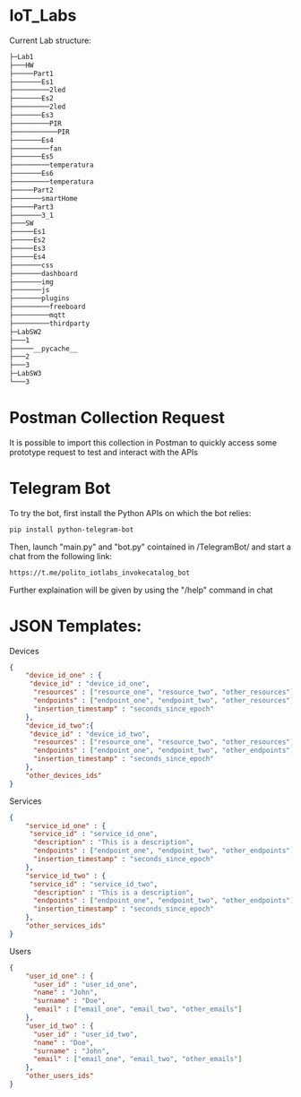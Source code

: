# IoT_Labs
Current Lab structure:
```bash
├─Lab1
├───HW
├─────Part1
├───────Es1
├─────────2led
├───────Es2
├─────────2led
├───────Es3
├─────────PIR
├───────────PIR
├───────Es4
├─────────fan
├───────Es5
├─────────temperatura
├───────Es6
├─────────temperatura
├─────Part2
├───────smartHome
├─────Part3
├───────3_1
├───SW
├─────Es1
├─────Es2
├─────Es3
├─────Es4
├───────css
├───────dashboard
├───────img
├───────js
├───────plugins
├─────────freeboard
├─────────mqtt
├─────────thirdparty
├─LabSW2
├───1
├─────__pycache__
├───2
├───3
├─LabSW3
└───3

```

# Postman Collection Request
It is possible to import this collection in Postman to quickly access some prototype request to test and interact with the APIs

# Telegram Bot
To try the bot, first install the Python APIs on which the bot relies:
```bash
pip install python-telegram-bot
```
Then, launch "main.py" and "bot.py" cointained in /TelegramBot/ and start a chat from the following link:
```bash
https://t.me/polito_iotlabs_invokecatalog_bot
```
Further explaination will be given by using the "/help" command in chat

# JSON Templates:
Devices
```json
{
    "device_id_one" : {
     "device_id" : "device_id_one",
      "resources" : ["resource_one", "resource_two", "other_resources"],
      "endpoints" : ["endpoint_one", "endpoint_two", "other_resources"],
      "insertion_timestamp" : "seconds_since_epoch"
    },
    "device_id_two":{
     "device_id" : "device_id_two",
      "resources" : ["resource_one", "resource_two", "other_resources"],
      "endpoints" : ["endpoint_one", "endpoint_two", "other_endpoints"],
      "insertion_timestamp" : "seconds_since_epoch"
    },
    "other_devices_ids"
}
```
Services
```json
{
    "service_id_one" : { 
     "service_id" : "service_id_one",
      "description" : "This is a description",
      "endpoints" : ["endpoint_one", "endpoint_two", "other_endpoints"],
      "insertion_timestamp" : "seconds_since_epoch"
    },
    "service_id_two" : { 
     "service_id" : "service_id_two",
      "description" : "This is a description",
      "endpoints" : ["endpoint_one", "endpoint_two", "other_endpoints"],
      "insertion_timestamp" : "seconds_since_epoch"
    },
    "other_services_ids"
}
```

Users
```json
{
    "user_id_one" : {
      "user_id" : "user_id_one",
      "name" : "John",
      "surname" : "Doe",
      "email" : ["email_one", "email_two", "other_emails"]
    },
    "user_id_two" : {
      "user_id" : "user_id_two",
      "name" : "Doe",
      "surname" : "John",
      "email" : ["email_one", "email_two", "other_emails"]
    },
    "other_users_ids"
}
```
